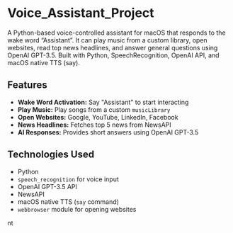 # Voice_Assistant_Project
A Python-based voice-controlled assistant for macOS that responds to the wake word “Assistant”. It can play music from a custom library, open websites, read top news headlines, and answer general questions using OpenAI GPT-3.5. Built with Python, SpeechRecognition, OpenAI API, and macOS native TTS (say).
## Features
- **Wake Word Activation:** Say "Assistant" to start interacting
- **Play Music:** Play songs from a custom `musicLibrary`
- **Open Websites:** Google, YouTube, LinkedIn, Facebook
- **News Headlines:** Fetches top 5 news from NewsAPI
- **AI Responses:** Provides short answers using OpenAI GPT-3.5

## Technologies Used
- Python
- `speech_recognition` for voice input
- OpenAI GPT-3.5 API
- NewsAPI
- macOS native TTS (`say` command)
- `webbrowser` module for opening websites

nt

